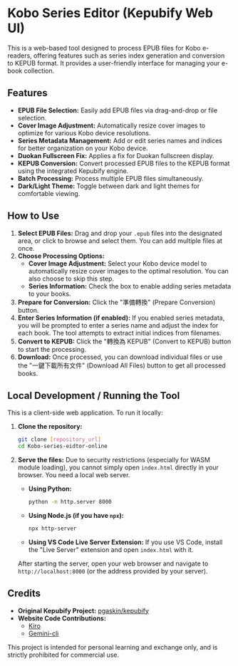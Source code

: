 # Kobo Series Editor (Kepubify Web UI)

This is a web-based tool designed to process EPUB files for Kobo e-readers, offering features such as series index generation and conversion to KEPUB format. It provides a user-friendly interface for managing your e-book collection.

## Features

*   **EPUB File Selection:** Easily add EPUB files via drag-and-drop or file selection.
*   **Cover Image Adjustment:** Automatically resize cover images to optimize for various Kobo device resolutions.
*   **Series Metadata Management:** Add or edit series names and indices for better organization on your Kobo device.
*   **Duokan Fullscreen Fix:** Applies a fix for Duokan fullscreen display.
*   **KEPUB Conversion:** Convert processed EPUB files to the KEPUB format using the integrated Kepubify engine.
*   **Batch Processing:** Process multiple EPUB files simultaneously.
*   **Dark/Light Theme:** Toggle between dark and light themes for comfortable viewing.

## How to Use

1.  **Select EPUB Files:** Drag and drop your `.epub` files into the designated area, or click to browse and select them. You can add multiple files at once.
2.  **Choose Processing Options:**
    *   **Cover Image Adjustment:** Select your Kobo device model to automatically resize cover images to the optimal resolution. You can also choose to skip this step.
    *   **Series Information:** Check the box to enable adding series metadata to your books.
3.  **Prepare for Conversion:** Click the "準備轉換" (Prepare Conversion) button.
4.  **Enter Series Information (if enabled):** If you enabled series metadata, you will be prompted to enter a series name and adjust the index for each book. The tool attempts to extract initial indices from filenames.
5.  **Convert to KEPUB:** Click the "轉換為 KEPUB" (Convert to KEPUB) button to start the processing.
6.  **Download:** Once processed, you can download individual files or use the "一鍵下載所有文件" (Download All Files) button to get all processed books.

## Local Development / Running the Tool

This is a client-side web application. To run it locally:

1.  **Clone the repository:**
    ```bash
    git clone [repository_url]
    cd Kobo-series-eidtor-online
    ```
2.  **Serve the files:** Due to security restrictions (especially for WASM module loading), you cannot simply open `index.html` directly in your browser. You need a local web server.
    *   **Using Python:**
        ```bash
        python -m http.server 8000
        ```
    *   **Using Node.js (if you have `npx`):**
        ```bash
        npx http-server
        ```
    *   **Using VS Code Live Server Extension:** If you use VS Code, install the "Live Server" extension and open `index.html` with it.

    After starting the server, open your web browser and navigate to `http://localhost:8000` (or the address provided by your server).

## Credits

*   **Original Kepubify Project:** [pgaskin/kepubify](https://github.com/pgaskin/kepubify/)
*   **Website Code Contributions:**
    *   [Kiro](https://kiro.dev/)
    *   [Gemini-cli](https://github.com/google-gemini/gemini-cli)

This project is intended for personal learning and exchange only, and is strictly prohibited for commercial use.
